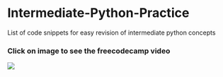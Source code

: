 # Intermediate-Python-Practice
List of code snippets for easy revision of intermediate python concepts

### Click on image to see the freecodecamp video
<a href = "https://www.youtube.com/watch?v=HGOBQPFzWKo"><img src="https://encrypted-tbn0.gstatic.com/images?q=tbn:ANd9GcRMCSEZeh2G_0MspznVqM_dVqjRwE6zDDEdVQ&usqp=CAU"></a>

